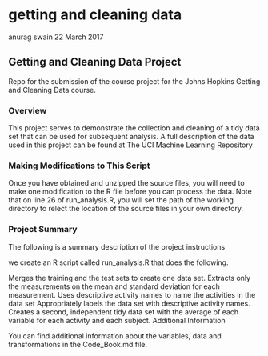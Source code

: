 getting and cleaning data
================
anurag swain
22 March 2017

Getting and Cleaning Data Project
---------------------------------

Repo for the submission of the course project for the Johns Hopkins Getting and Cleaning Data course.

### Overview

This project serves to demonstrate the collection and cleaning of a tidy data set that can be used for subsequent analysis. A full description of the data used in this project can be found at The UCI Machine Learning Repository

### Making Modifications to This Script

Once you have obtained and unzipped the source files, you will need to make one modification to the R file before you can process the data. Note that on line 26 of run\_analysis.R, you will set the path of the working directory to relect the location of the source files in your own directory.

### Project Summary

The following is a summary description of the project instructions

we create an R script called run\_analysis.R that does the following.

Merges the training and the test sets to create one data set. Extracts only the measurements on the mean and standard deviation for each measurement. Uses descriptive activity names to name the activities in the data set Appropriately labels the data set with descriptive activity names. Creates a second, independent tidy data set with the average of each variable for each activity and each subject. Additional Information

You can find additional information about the variables, data and transformations in the Code\_Book.md file.
